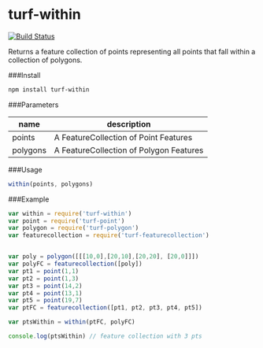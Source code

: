 turf-within
===========
[![Build Status](https://travis-ci.org/Turfjs/turf-within.svg)](https://travis-ci.org/Turfjs/turf-within)

Returns a feature collection of points representing all points that fall within a collection of polygons.

###Install

```sh
npm install turf-within
```

###Parameters

|name|description|
|---|---|
|points|A FeatureCollection of Point Features|
|polygons|A FeatureCollection of Polygon Features|

###Usage

```js
within(points, polygons)
```

###Example

```js
var within = require('turf-within')
var point = require('turf-point')
var polygon = require('turf-polygon')
var featurecollection = require('turf-featurecollection')


var poly = polygon([[[10,0],[20,10],[20,20], [20,0]]])
var polyFC = featurecollection([poly])
var pt1 = point(1,1)
var pt2 = point(1,3)
var pt3 = point(14,2)
var pt4 = point(13,1)
var pt5 = point(19,7)
var ptFC = featurecollection([pt1, pt2, pt3, pt4, pt5])

var ptsWithin = within(ptFC, polyFC)

console.log(ptsWithin) // feature collection with 3 pts
```
